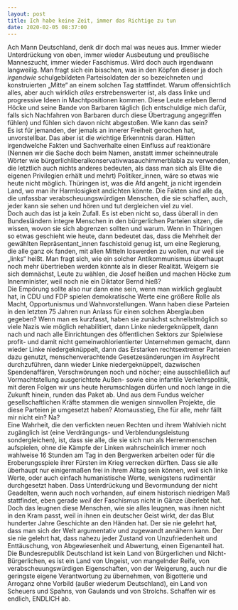 ```yaml
---
layout: post
title: Ich habe keine Zeit, immer das Richtige zu tun
date: 2020-02-05 08:37:00
---
```


Ach Mann Deutschland, denk dir doch mal was neues aus. Immer wieder Unterdrückung von oben, immer wieder Ausbeutung und preußische Manneszucht, immer wieder Faschismus. Wird doch auch irgendwann langweilig.
Man fragt sich ein bisschen, was in den Köpfen dieser ja doch *irgendwie* schulgebildeten Parteisoldaten der so bezeichneten und konstruierten „Mitte“ an einem solchen Tag stattfindet. Warum offensichtlich alles, aber auch wirklich *alles* erstrebenswerter ist, als dass linke und progressive Ideen in Machtpositionen kommen. Diese Leute erleben Bernd Höcke und seine Bande von Barbaren täglich (ich entschuldige mich dafür, falls sich Nachfahren von Barbaren durch diese Übertragung angegriffen fühlen) und fühlen sich davon nicht abgestoßen. Wie kann das sein?<br>
Es ist für jemanden, der jemals an innerer Freiheit gerochen hat, unvorstellbar. Das aber ist die wichtige Erkenntnis daran. Hätten irgendwelche Fakten und Sachverhalte einen Einfluss auf reaktionäre (Nennen wir die Sache doch beim Namen, anstatt immer scheinneutrale Wörter wie bürgerlichliberalkonservativwasauchimmerblabla zu verwenden, die letztlich auch nichts anderes bedeuten, als dass man sich als Elite die eigenen Privilegien erhält und mehrt) Politiker\_innen, wäre so etwas wie heute nicht möglich. Thüringen ist, was die Afd angeht, ja nicht irgendein Land, wo man ihr Harmlosigkeit andichten könnte. Die Fakten sind alle da, die unfassbar verabscheuungswürdigen Menschen, die sie schaffen, auch, jeder kann sie sehen und hören und tut dergleichen viel zu viel. <br>
Doch auch das ist ja kein Zufall. Es ist eben nicht so, dass überall in den Bundesländern integre Menschen in den bürgerlichen Parteien sitzen, die wissen, wovon sie sich abgrenzen sollten und warum. Wenn in Thüringen so etwas geschieht wie heute, dann bedeutet das, dass die Mehrheit der gewählten Repräsentant\_innen faschistoid genug ist, um eine Regierung, die alle ganz ok fanden, mit allen Mitteln loswerden zu wollen, nur weil sie „links“ heißt. Man fragt sich, wie ein solcher Antikommunismus überhaupt noch mehr übertrieben werden könnte als in dieser Realität. Weigern sie sich demnächst, Leute zu wählen, die Josef heißen und machen Höcke zum Innenminister, weil noch nie ein Diktator Bernd hieß?<br>
Die Empörung sollte also nur dann eine sein, wenn man wirklich geglaubt hat, in CDU und FDP spielen demokratische Werte eine größere Rolle als Macht, Opportunismus und Wahnvorstellungen. Wann haben diese Parteien in den letzten 75 Jahren nun Anlass für einen solchen Aberglauben gegeben? Wenn man es kurzfasst, haben sie zunächst schnellstmöglich so viele Nazis wie möglich rehabilitiert, dann Linke niedergeknüppelt, dann nach und nach alle Einrichtungen des öffentlichen Sektors zur Spielwiese profit- und damit nicht gemeinwohlorientierter Unternehmen gemacht, dann wieder Linke niedergeknüppelt, dann das Erstarken rechtsextremer Parteien dazu genutzt, menschenverachtende Gesetzesänderungen im Asylrecht durchzuführen, dann wieder Linke niedergeknüppelt, dazwischen Spendenaffären, Verschwörungen noch und nöcher; eine ausschließlich auf Vormachtstellung ausgerichtete Außen- sowie eine infantile Verkehrspolitik, mit deren Folgen wir uns heute herumschlagen dürfen und noch lange in die Zukunft hinein, runden das Paket ab. Und aus dem Fundus welcher gesellschaftlichen Kräfte stammen die wenigen sinnvollen Projekte, die diese Parteien je umgesetzt haben? Atomausstieg, Ehe für alle, mehr fällt mir nicht ein? Na? <br>
Eine Wahrheit, die den verfickten neuen Rechten und ihrem Wahlvieh nicht zugänglich ist (eine Verdrängungs- und Verblendungsleistung sondergleichen), ist, dass sie alle, die sie sich nun als Herrenmenschen aufspielen, ohne die Kämpfe der Linken wahrscheinlich immer noch wahlweise 16 Stunden am Tag in den Bergwerken arbeiten oder für die Eroberungsspiele ihrer Fürsten im Krieg verrecken dürften. Dass sie alle überhaupt nur einigermaßen frei in ihrem Alltag sein können, weil sich linke Werte, oder auch einfach humanistische Werte, wenigstens rudimentär durchgesetzt haben. Dass Unterdrückung und Bevormundung der nicht Geadelten, wenn auch noch vorhanden, auf einem historisch niedrigen Maß stattfindet, eben gerade *weil* der Faschismus nicht in Gänze überlebt hat.<br>
Doch das leugnen diese Menschen, wie sie alles leugnen, was ihnen nicht in den Kram passt, weil in ihnen ein deutscher Geist wirkt, der das Blut hunderter Jahre Geschichte an den Händen hat. Der sie nie gelehrt hat, dass man sich der Welt argumentativ und zugewandt annähern kann. Der sie nie gelehrt hat, dass nahezu jeder Zustand von Unzufriedenheit und Enttäuschung, von Abgewiesenheit und Abwertung, einen Eigenanteil hat.<br>
Die Bundesrepublik Deutschland ist kein Land von Bürgerlichen und Nicht-Bürgerlichen, es ist ein Land von Ungeist, von mangelnder Reife, von verabscheuungswürdigen Eigenschaften, von der Weigerung, auch nur die geringste eigene Verantwortung zu übernehmen, von Bigotterie und Arroganz ohne Vorbild (außer wiederum Deutschland), ein Land von Scheuers und  Spahns, von Gaulands und von Strolchs. Schaffen wir es endlich, ENDLICH ab.
